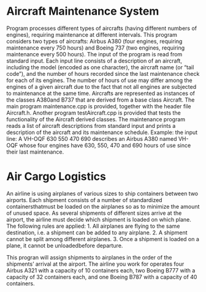 # Aircraft Maintenance System

Program processes different types of aircrafts (having different numbers of engines), requiring maintenance at different intervals. This program considers two types of aircrafts: Airbus A380 (four engines, requiring maintenance every 750 hours) and Boeing 737 (two engines, requiring maintenance every 500 hours). The input of the program is read from standard input. Each input line consists of a description of an aircraft, including the model (encoded as one character), the aircraft name (or “tail code”), and the number of hours recorded since the last maintenance check for each of its engines. The number of hours of use may differ among the engines of a given aircraft due to the fact that not all engines are subjected to maintenance at the same time. Aircrafts are represented as instances of the classes A380and B737 that are derived from a base class Aircraft. The main program maintenance.cpp is provided, together with the header file Aircraft.h. Another program testAircraft.cpp is provided that tests the functionality of the Aircraft derived classes. The maintenance program reads a list of aircraft descriptions from standard input and prints a description of the aircraft and its maintenance schedule. Example: the input line: A VH-OQF 630 550 470 690 describes an Airbus A380 named VH-OQF whose four engines have 630, 550, 470 and 690 hours of use since their last maintenance.

# Air Cargo Logistics

An airline is using airplanes of various sizes to ship containers between two airports. Each shipment consists of a number of standardized containersthatmust be loaded on the airplanes so as to minimize the amount of unused space. As several shipments of different sizes arrive at the airport, the airline must decide which shipment is loaded on which plane. The following rules are applied:
    1. All airplanes are flying to the same destination, i.e. a shipment can be added to any airplane.
    2. A shipment cannot be split among different airplanes.
    3. Once a shipment is loaded on a plane, it cannot be unloadedbefore departure.

This progran will assign shipments to airplanes in the order of the shipments’ arrival at the airport. The airline you work for operates four Airbus A321 with a capacity of 10 containers each, two Boeing B777 with a capacity of 32 containers each, and one Boeing B787 with a capacity of 40 containers.